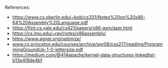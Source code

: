 
References:
- https://www.cs.oberlin.edu/~bob/cs331/Notes%20on%20x86-64%20Assembly%20Language.pdf
- https://flint.cs.yale.edu/cs421/papers/x86-asm/asm.html
- https://cs.lmu.edu/~ray/notes/x86assembly/
- https://www.agner.org/optimize/
- www.cs.princeton.edu/courses/archive/spr08/cos217/reading/ProgrammingGroundUp-1-0-lettersize.pdf
- https://medium.com/@414apache/kernel-data-structures-linkedlist-b13e4f8de4bf
